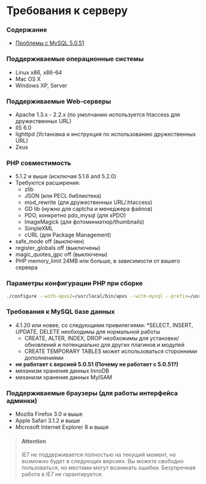 # Требования к серверу

### Содержание
* [Проблемы с MySQL 5.0.51](./MySQL-5.0.51-Issues.md)

### Поддерживаемые операционные системы

* Linux x86, x86-64
* Mac OS X
* Windows XP, Server

### Поддерживаемые Web-серверы

* Apache 1.3.x - 2.2.x (по умолчанию используется htaccess для дружественных URL)
* IIS 6.0
* lighttpd (Установка и инструкция по использованию дружественных URL)
* Zeus

### PHP совместимость
* 5.1.2 и выше (исключая 5.1.6 and 5.2.0)
* Требуются расширения:
    * zlib
    * JSON (или PECL библиотека)
    * mod_rewrite (для дружественных URL/.htaccess)
    * GD lib (нужно для captcha и менеджера файлов)
    * PDO, конкретно pdo_mysql (для xPDO)
    * ImageMagick (для фотоминиатюр/thumbnails)
    * SimpleXML
    * cURL (для Package Management)
* safe_mode off (выключен)
* register_globals off (выключены)
* magic_quotes_gpc off (выключены)
* PHP memory_limit 24MB или больше, в зависимости от вашего сервера

### Параметры конфигурации PHP при сборке

```bash
./configure --with-apxs2=/usr/local/bin/apxs --with-mysql --prefix=/usr/local --with-pdo-mysql --with-zlib
```

### Требования к MySQL базе данных

* 4.1.20 или новее, со следующими привилегиями:
    *SELECT, INSERT, UPDATE, DELETE необходимы для нормальной работы
    * CREATE, ALTER, INDEX, DROP необхожимы для установки/обновлений и потенциально для других плагинов и модулей
    * CREATE TEMPORARY TABLES может использоваться сторонними дополнениями
* __не работает с версией 5.0.51 (Почему не работает с 5.0.51?)__
* механизм хранения данных InnoDB
* механизм хранения данных MyISAM

### Поддерживаемые браузеры (для работы интерфейса админки)

* Mozilla Firefox 3.0 и выше
* Apple Safari 3.1.2 и выше
* Microsoft Internet Explorer 8 и выше

> #### Attention
> IE7 не поддерживается полностью на текущий момент, но возможно будет в следующих версиях. Вы можете свободно пользоваться, но местами могут возникать ошибки. Безупречная работа в IE7 не гарантируется.
